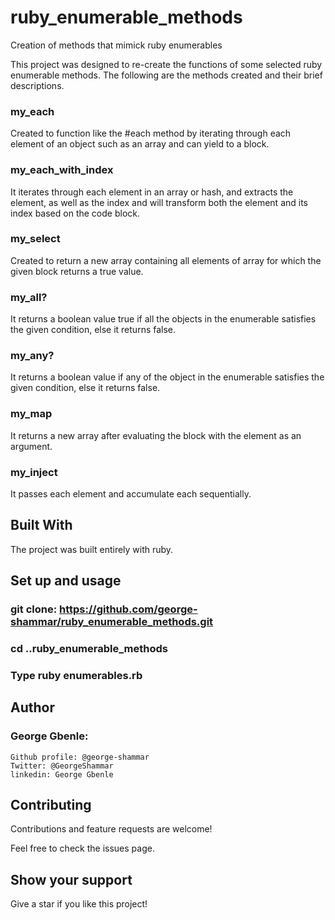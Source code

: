 # ruby_enumerable_methods
Creation of methods that mimick ruby enumerables

This project was designed to re-create the functions of some selected ruby enumerable methods.
The following are the methods created and their brief descriptions.

### my_each 
Created to function like the #each method by iterating through each element of an object such as an array and can yield to a block.

### my_each_with_index
It iterates through each element in an array or hash, and extracts the element, as well as the index and will transform both the element and its index based on the code block.

### my_select
Created to return a new array containing all elements of array for which the given block returns a true value.

### my_all?
It returns a boolean value true if all the objects in the enumerable satisfies the given condition, else it returns false.

### my_any?
It returns a boolean value if any of the object in the enumerable satisfies the given condition, else it returns false.

### my_map
It returns a new array after evaluating the block with the element as an argument.

### my_inject
It passes each element and accumulate each sequentially.

## Built With
The project was built entirely with ruby.

## Set up and usage
### git clone: https://github.com/george-shammar/ruby_enumerable_methods.git
### cd ..ruby_enumerable_methods
### Type ruby enumerables.rb

## Author

### George Gbenle:

    Github profile: @george-shammar
    Twitter: @GeorgeShammar
    linkedin: George Gbenle

## Contributing

Contributions and feature requests are welcome!

Feel free to check the issues page.

## Show your support

Give a star if you like this project!

